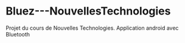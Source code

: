 # Bluez---NouvellesTechnologies
Projet du cours de Nouvelles Technologies. Application android avec Bluetooth
